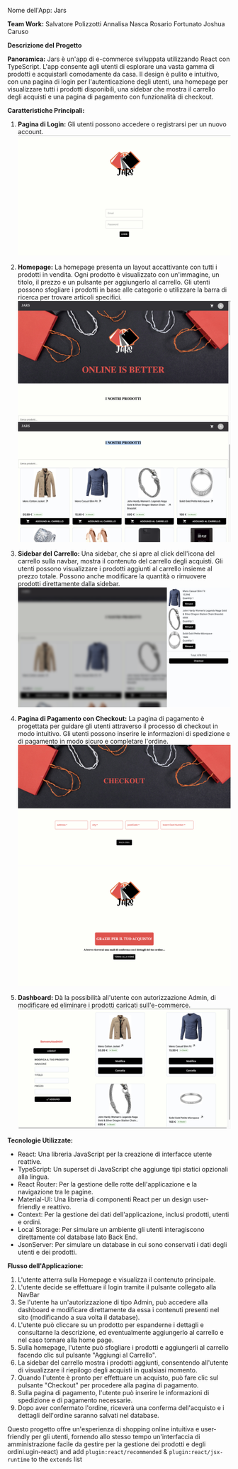 
Nome dell'App: Jars

**Team Work:**
Salvatore Polizzotti
Annalisa Nasca
Rosario Fortunato
Joshua Caruso

**Descrizione del Progetto**

**Panoramica:** Jars è un'app di e-commerce sviluppata utilizzando React con TypeScript. L'app consente agli utenti di esplorare una vasta gamma di prodotti e acquistarli comodamente da casa. Il design è pulito e intuitivo, con una pagina di login per l'autenticazione degli utenti, una homepage per visualizzare tutti i prodotti disponibili, una sidebar che mostra il carrello degli acquisti e una pagina di pagamento con funzionalità di checkout.

**Caratteristiche Principali:**

1.  **Pagina di Login:** Gli utenti possono accedere o registrarsi per un nuovo account. ![Login](./public/ProjectScreen/Login.png)
3.  **Homepage:** La homepage presenta un layout accattivante con tutti i prodotti in vendita. Ogni prodotto è visualizzato con un'immagine, un titolo, il prezzo e un pulsante per aggiungerlo al carrello. Gli utenti possono sfogliare i prodotti in base alle categorie o utilizzare la barra di ricerca per trovare articoli specifici. ![HomePage](./public/ProjectScreen/MainPageHeroSection.png) ![HomePageProducts](./public/ProjectScreen/MainPageProducts.png)
    
4.  **Sidebar del Carrello:** Una sidebar, che si apre al click dell'icona del carrello sulla navbar, mostra il contenuto del carrello degli acquisti. Gli utenti possono visualizzare i prodotti aggiunti al carrello insieme al prezzo totale. Possono anche modificare la quantità o rimuovere prodotti direttamente dalla sidebar. ![Cart](./public/ProjectScreen/Cart.png)
    
5.  **Pagina di Pagamento con Checkout:** La pagina di pagamento è progettata per guidare gli utenti attraverso il processo di checkout in modo intuitivo. Gli utenti possono inserire le informazioni di spedizione e di pagamento in modo sicuro e completare l'ordine. ![Checkout](./public/ProjectScreen/Checkout.png) ![CheckoutSuccesfull](./public/ProjectScreen/SuccesfullCheckout.png)

6.  **Dashboard:** Dà la possibilità all'utente con autorizzazione Admin, di modificare ed eliminare i prodotti caricati sull'e-commerce. ![Dashboard](./public/ProjectScreen/Dashboard.png)
    

**Tecnologie Utilizzate:**

-   React: Una libreria JavaScript per la creazione di interfacce utente reattive.
-   TypeScript: Un superset di JavaScript che aggiunge tipi statici opzionali alla lingua.
-   React Router: Per la gestione delle rotte dell'applicazione e la navigazione tra le pagine.
-   Material-UI: Una libreria di componenti React per un design user-friendly e reattivo.
-   Context: Per la gestione dei dati dell'applicazione, inclusi prodotti, utenti e ordini.
- Local Storage: Per simulare un ambiente gli utenti interagiscono direttamente col database lato Back End.
- JsonServer: Per simulare un database in cui sono conservati i dati degli utenti e dei prodotti.

**Flusso dell'Applicazione:**

1.  L'utente atterra sulla Homepage e visualizza il contenuto principale.
2.  L'utente decide se effettuare il login tramite il pulsante collegato alla NavBar
3. Se l'utente ha un'autorizzazione di tipo Admin, può accedere alla dashboard e modificare direttamente da essa i contenuti presenti nel sito (modificando a sua volta il database).
4. L'utente può cliccare su un prodotto per espanderne i dettagli e consultarne la descrizione, ed eventualmente aggiungerlo al carrello e nel caso tornare alla home page.
5.  Sulla homepage, l'utente può sfogliare i prodotti e aggiungerli al carrello facendo clic sul pulsante "Aggiungi al Carrello".
6.  La sidebar del carrello mostra i prodotti aggiunti, consentendo all'utente di visualizzare il riepilogo degli acquisti in qualsiasi momento.
7.  Quando l'utente è pronto per effettuare un acquisto, può fare clic sul pulsante "Checkout" per procedere alla pagina di pagamento.
8.  Sulla pagina di pagamento, l'utente può inserire le informazioni di spedizione e di pagamento necessarie.
9.  Dopo aver confermato l'ordine, riceverà una conferma dell'acquisto e i dettagli dell'ordine saranno salvati nel database.

Questo progetto offre un'esperienza di shopping online intuitiva e user-friendly per gli utenti, fornendo allo stesso tempo un'interfaccia di amministrazione facile da gestire per la gestione dei prodotti e degli ordini.ugin-react) and add `plugin:react/recommended` & `plugin:react/jsx-runtime` to the `extends` list
